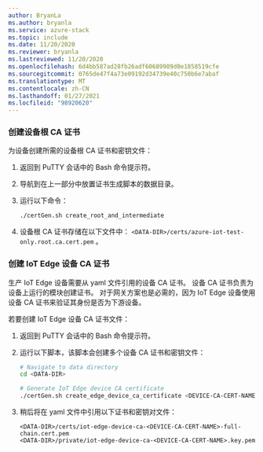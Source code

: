 ```yaml
---
author: BryanLa
ms.author: bryanla
ms.service: azure-stack
ms.topic: include
ms.date: 11/20/2020
ms.reviewer: bryanla
ms.lastreviewed: 11/20/2020
ms.openlocfilehash: 6d4bb587ad28fb26adf60689989d0e1858519cfe
ms.sourcegitcommit: 0765de47f4a73e09192d34739e40c750b6e7abaf
ms.translationtype: MT
ms.contentlocale: zh-CN
ms.lasthandoff: 01/27/2021
ms.locfileid: "98920620"
---
```

### <a name="create-a-device-root-ca-certificate"></a>创建设备根 CA 证书

为设备创建所需的设备根 CA 证书和密钥文件： 

1. 返回到 PuTTY 会话中的 Bash 命令提示符。
2. 导航到在上一部分中放置证书生成脚本的数据目录。
3. 运行以下命令：

   ```bash
   ./certGen.sh create_root_and_intermediate
   ```

4. 设备根 CA 证书存储在以下文件中： `<DATA-DIR>/certs/azure-iot-test-only.root.ca.cert.pem` 。

### <a name="create-the-iot-edge-device-ca-certificate"></a>创建 IoT Edge 设备 CA 证书

生产 IoT Edge 设备需要从 yaml 文件引用的设备 CA 证书。 设备 CA 证书负责为设备上运行的模块创建证书。 对于网关方案也是必需的，因为 IoT Edge 设备使用设备 CA 证书来验证其身份是否为下游设备。

若要创建 IoT Edge 设备 CA 证书文件：

1. 返回到 PuTTY 会话中的 Bash 命令提示符。
2. 运行以下脚本，该脚本会创建多个设备 CA 证书和密钥文件： 

   ```bash
   # Navigate to data directory
   cd <DATA-DIR>
   
   # Generate IoT Edge device CA certificate 
   ./certGen.sh create_edge_device_ca_certificate <DEVICE-CA-CERT-NAME>
   ```

3.  稍后将在 yaml 文件中引用以下证书和密钥对文件：

    `<DATA-DIR>/certs/iot-edge-device-ca-<DEVICE-CA-CERT-NAME>-full-chain.cert.pem`  
    `<DATA-DIR>/private/iot-edge-device-ca-<DEVICE-CA-CERT-NAME>.key.pem`


